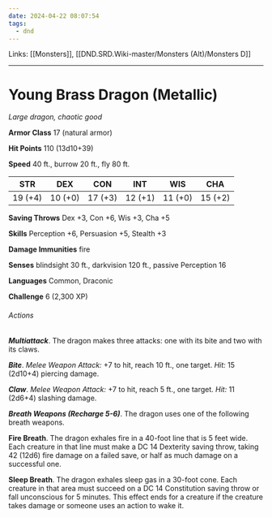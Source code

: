 ```yaml
---
date: 2024-04-22 08:07:54
tags:
  - dnd
---
```

Links: [[Monsters]], [[DND.SRD.Wiki-master/Monsters (Alt)/Monsters D]]

---

# Young Brass Dragon (Metallic)

*Large dragon, chaotic good*

**Armor Class** 17 (natural armor)

**Hit Points** 110 (13d10+39)

**Speed** 40 ft., burrow 20 ft., fly 80 ft.

| STR     | DEX     | CON     | INT     | WIS     | CHA     |
|---------|---------|---------|---------|---------|---------|
| 19 (+4) | 10 (+0) | 17 (+3) | 12 (+1) | 11 (+0) | 15 (+2) |

**Saving Throws** Dex +3, Con +6, Wis +3, Cha +5

**Skills** Perception +6, Persuasion +5, Stealth +3

**Damage Immunities** fire

**Senses** blindsight 30 ft., darkvision 120 ft., passive Perception 16

**Languages** Common, Draconic

**Challenge** 6 (2,300 XP)

###### Actions

***Multiattack***. The dragon makes three attacks: one with its bite and two with its claws.

***Bite***. *Melee Weapon Attack:* +7 to hit, reach 10 ft., one target. *Hit:* 15 (2d10+4) piercing damage.

***Claw***. *Melee Weapon Attack:* +7 to hit, reach 5 ft., one target. *Hit:* 11 (2d6+4) slashing damage.

***Breath Weapons (Recharge 5-6)***. The dragon uses one of the following breath weapons.

**Fire Breath**. The dragon exhales fire in a 40-foot line that is 5 feet wide. Each creature in that line must make a DC 14 Dexterity saving throw, taking 42 (12d6) fire damage on a failed save, or half as much damage on a successful one.

**Sleep Breath**. The dragon exhales sleep gas in a 30-foot cone. Each creature in that area must succeed on a DC 14 Constitution saving throw or fall unconscious for 5 minutes. This effect ends for a creature if the creature takes damage or someone uses an action to wake it.